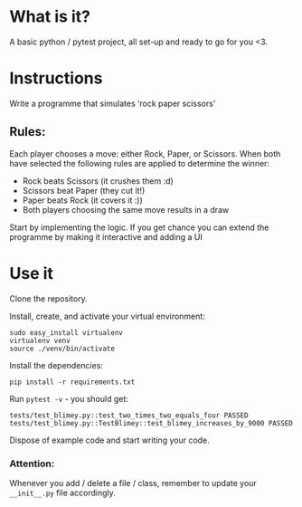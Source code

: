 # What is it?

A basic python / pytest project, all set-up and ready to go for you <3.

# Instructions

Write a programme that simulates ‘rock paper scissors’

## Rules:
Each player chooses a move: either Rock, Paper, or Scissors. When both have selected the following rules are applied to determine the winner:

* Rock beats Scissors (it crushes them :d)
* Scissors beat Paper (they cut it!)
* Paper beats Rock (it covers it :))
* Both players choosing the same move results in a draw

Start by implementing the logic. If you get chance you can extend the programme by making it interactive and adding a UI


# Use it

Clone the repository.

Install, create, and activate your virtual environment:
```
sudo easy_install virtualenv
virtualenv venv
source ./venv/bin/activate
```

Install the dependencies:
```
pip install -r requirements.txt
```


Run `pytest -v` - you should get:

```
tests/test_blimey.py::test_two_times_two_equals_four PASSED
tests/test_blimey.py::TestBlimey::test_blimey_increases_by_9000 PASSED
```

Dispose of example code and start writing your code.

### Attention:
Whenever you add / delete a file / class, remember to update your `__init__.py` file accordingly.
